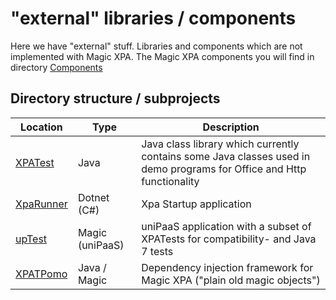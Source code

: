 # "external" libraries / components

Here we have "external" stuff. Libraries and components which are not implemented with Magic XPA. The Magic XPA components you will find in 
directory [Components](/XPATests/Components/)  

## Directory structure / subprojects
|  Location | Type | Description  |
| --- | --- | --- |
| [XPATest](Java/XPATest/) | Java  | Java class library which currently contains some Java classes used in demo programs for Office and Http functionality |  
| [XpaRunner](Dotnet/XpaRunner/) | Dotnet (C#) | Xpa Startup application |  
| [upTest](Magic/upTest/) | Magic (uniPaaS) | uniPaaS application with a subset of XPATests for compatibility- and Java 7 tests |
| [XPATPomo](Java/XPATPomo/) | Java / Magic  | Dependency injection framework for Magic XPA ("plain old magic objects") |  
  
 
